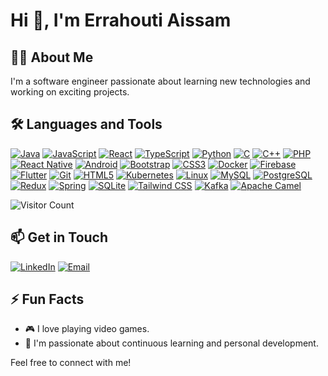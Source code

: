# Hi 👋, I'm Errahouti Aissam

## 👨‍💻 About Me
I'm a software engineer passionate about learning new technologies and working on exciting projects.

## 🛠️ Languages and Tools

[![Java](https://img.shields.io/badge/-Java-007396?style=for-the-badge&logo=java&logoColor=white)](https://www.java.com/)
[![JavaScript](https://img.shields.io/badge/-JavaScript-F7DF1E?style=for-the-badge&logo=javascript&logoColor=black)](https://www.javascript.com/)
[![React](https://img.shields.io/badge/-React-61DAFB?style=for-the-badge&logo=react&logoColor=black)](https://reactjs.org/)
[![TypeScript](https://img.shields.io/badge/-TypeScript-007ACC?style=for-the-badge&logo=typescript&logoColor=white)](https://www.typescriptlang.org/)
[![Python](https://img.shields.io/badge/-Python-3776AB?style=for-the-badge&logo=python&logoColor=white)](https://www.python.org/)
[![C](https://img.shields.io/badge/-C-A8B9CC?style=for-the-badge&logo=c&logoColor=black)](https://en.wikipedia.org/wiki/C_(programming_language))
[![C++](https://img.shields.io/badge/-C++-00599C?style=for-the-badge&logo=c%2B%2B&logoColor=white)](https://en.wikipedia.org/wiki/C%2B%2B)
[![PHP](https://img.shields.io/badge/-PHP-777BB4?style=for-the-badge&logo=php&logoColor=white)](https://www.php.net/)
[![React Native](https://img.shields.io/badge/-React%20Native-61DAFB?style=for-the-badge&logo=react&logoColor=black)](https://reactnative.dev/)
[![Android](https://img.shields.io/badge/-Android-3DDC84?style=for-the-badge&logo=android&logoColor=white)](https://www.android.com/)
[![Bootstrap](https://img.shields.io/badge/-Bootstrap-7952B3?style=for-the-badge&logo=bootstrap&logoColor=white)](https://getbootstrap.com/)
[![CSS3](https://img.shields.io/badge/-CSS3-1572B6?style=for-the-badge&logo=css3&logoColor=white)](https://developer.mozilla.org/en-US/docs/Web/CSS)
[![Docker](https://img.shields.io/badge/-Docker-2496ED?style=for-the-badge&logo=docker&logoColor=white)](https://www.docker.com/)
[![Firebase](https://img.shields.io/badge/-Firebase-FFCA28?style=for-the-badge&logo=firebase&logoColor=black)](https://firebase.google.com/)
[![Flutter](https://img.shields.io/badge/-Flutter-02569B?style=for-the-badge&logo=flutter&logoColor=white)](https://flutter.dev/)
[![Git](https://img.shields.io/badge/-Git-F05032?style=for-the-badge&logo=git&logoColor=white)](https://git-scm.com/)
[![HTML5](https://img.shields.io/badge/-HTML5-E34F26?style=for-the-badge&logo=html5&logoColor=white)](https://developer.mozilla.org/en-US/docs/Web/Guide/HTML/HTML5)
[![Kubernetes](https://img.shields.io/badge/-Kubernetes-326CE5?style=for-the-badge&logo=kubernetes&logoColor=white)](https://kubernetes.io/)
[![Linux](https://img.shields.io/badge/-Linux-FCC624?style=for-the-badge&logo=linux&logoColor=black)](https://www.linux.org/)
[![MySQL](https://img.shields.io/badge/-MySQL-4479A1?style=for-the-badge&logo=mysql&logoColor=white)](https://www.mysql.com/)
[![PostgreSQL](https://img.shields.io/badge/-PostgreSQL-336791?style=for-the-badge&logo=postgresql&logoColor=white)](https://www.postgresql.org/)
[![Redux](https://img.shields.io/badge/-Redux-764ABC?style=for-the-badge&logo=redux&logoColor=white)](https://redux.js.org/)
[![Spring](https://img.shields.io/badge/-Spring-6DB33F?style=for-the-badge&logo=spring&logoColor=white)](https://spring.io/)
[![SQLite](https://img.shields.io/badge/-SQLite-003B57?style=for-the-badge&logo=sqlite&logoColor=white)](https://www.sqlite.org/)
[![Tailwind CSS](https://img.shields.io/badge/-Tailwind%20CSS-38B2AC?style=for-the-badge&logo=tailwind-css&logoColor=white)](https://tailwindcss.com/)
[![Kafka](https://img.shields.io/badge/-Kafka-231F20?style=for-the-badge&logo=apache-kafka&logoColor=white)](https://kafka.apache.org/)
[![Apache Camel](https://img.shields.io/badge/-Apache%20Camel-EA5026?style=for-the-badge&logo=apache-camel&logoColor=white)](https://camel.apache.org/)



![Visitor Count](https://komarev.com/ghpvc/?username=ErrahoutiAissane&style=flat-square)


## 📫 Get in Touch

[![LinkedIn](https://img.shields.io/badge/LinkedIn-0077B5?style=for-the-badge&logo=linkedin&logoColor=white)](https://www.linkedin.com/in/aissam-errahouti/)
[![Email](https://img.shields.io/badge/Email-D14836?style=for-the-badge&logo=gmail&logoColor=white)](mailto:errahouti.aissam2002@gmail.com)

## ⚡ Fun Facts
- 🎮 I love playing video games.
- 🌱 I'm passionate about continuous learning and personal development.


Feel free to connect with me!

